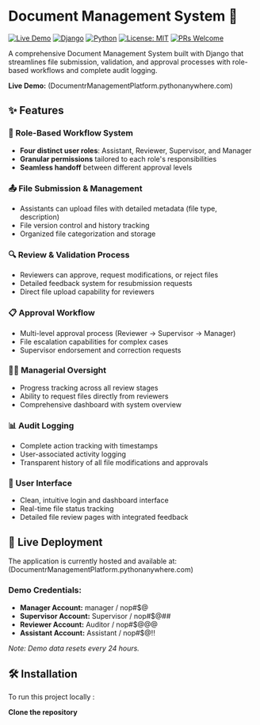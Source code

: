 # Document Management System 📁

[![Live Demo](https://img.shields.io/badge/Demo-Live%20Site-brightgreen)](https://documentrmanagementplatform.pythonanywhere.com/login/?next=/)
[![Django](https://img.shields.io/badge/Django-4.2+-092E20?logo=django&logoColor=white)](https://www.djangoproject.com/)
[![Python](https://img.shields.io/badge/Python-3.8+-3776AB?logo=python&logoColor=white)](https://www.python.org/)
[![License: MIT](https://img.shields.io/badge/License-MIT-yellow.svg)](https://opensource.org/licenses/MIT)
[![PRs Welcome](https://img.shields.io/badge/PRs-welcome-brightgreen.svg)](CONTRIBUTING.md)

A comprehensive Document Management System built with Django that streamlines file submission, validation, and approval processes with role-based workflows and complete audit logging.

**Live Demo:** (DocumentrManagementPlatform.pythonanywhere.com)

## ✨ Features

### 👥 Role-Based Workflow System
- **Four distinct user roles**: Assistant, Reviewer, Supervisor, and Manager
- **Granular permissions** tailored to each role's responsibilities
- **Seamless handoff** between different approval levels

### 📤 File Submission & Management
- Assistants can upload files with detailed metadata (file type, description)
- File version control and history tracking
- Organized file categorization and storage

### 🔍 Review & Validation Process
- Reviewers can approve, request modifications, or reject files
- Detailed feedback system for resubmission requests
- Direct file upload capability for reviewers

### 📋 Approval Workflow
- Multi-level approval process (Reviewer → Supervisor → Manager)
- File escalation capabilities for complex cases
- Supervisor endorsement and correction requests

### 👨‍💼 Managerial Oversight
- Progress tracking across all review stages
- Ability to request files directly from reviewers
- Comprehensive dashboard with system overview

### 📊 Audit Logging
- Complete action tracking with timestamps
- User-associated activity logging
- Transparent history of all file modifications and approvals

### 🎨 User Interface
- Clean, intuitive login and dashboard interface
- Real-time file status tracking
- Detailed file review pages with integrated feedback

## 🚀 Live Deployment

The application is currently hosted and available at: (DocumentrManagementPlatform.pythonanywhere.com)

### Demo Credentials:
- **Manager Account:** manager / nop#$@
- **Supervisor Account:** Supervisor / nop#$@##
- **Reviewer Account:** Auditor / nop#$@@@
- **Assistant Account:** Assistant / nop#$@!!

*Note: Demo data resets every 24 hours.*

## 🛠️ Installation

To run this project locally :

**Clone the repository**
   
